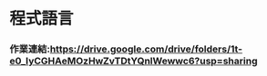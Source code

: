 # 程式語言  
### 作業連結:https://drive.google.com/drive/folders/1t-e0_IyCGHAeMOzHwZvTDtYQnlWewwc6?usp=sharing
